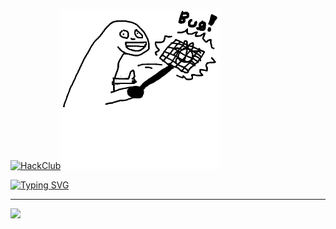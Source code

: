 [![HackClub](https://assets.hackclub.com/flag-orpheus-left.svg)](https://hackclub.com/clubs/)[![DinoSlapBug](https://github.com/hackclub/dinosaurs/blob/main/64Dev_dinoSlapBug.png)](https://github.com/hackclub)

[![Typing SVG](https://readme-typing-svg.demolab.com?font=Fira+Code&pause=1000&color=0FF700&width=435&lines=i+am+6ix4+Thailad+young+web+dev)](https://git.io/typing-svg)


---
<p>
    <a href="https://vaunt.dev">
        <img src="https://api.vaunt.dev/v1/github/entities/6ix4/contributions?format=svg&private=true" width="350" />
    </a>
</p>
